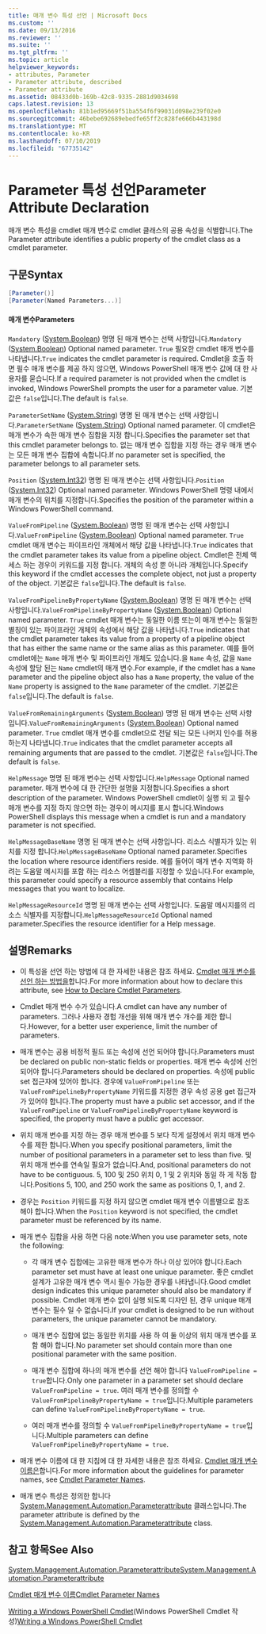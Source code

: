 ```yaml
---
title: 매개 변수 특성 선언 | Microsoft Docs
ms.custom: ''
ms.date: 09/13/2016
ms.reviewer: ''
ms.suite: ''
ms.tgt_pltfrm: ''
ms.topic: article
helpviewer_keywords:
- attributes, Parameter
- Parameter attribute, described
- Parameter attribute
ms.assetid: 08433d0b-169b-42c8-9335-2881d9034698
caps.latest.revision: 13
ms.openlocfilehash: 81b1ed95669f51ba554f6f99031d098e239f02e0
ms.sourcegitcommit: 46bebe692689ebedfe65ff2c828fe666b443198d
ms.translationtype: MT
ms.contentlocale: ko-KR
ms.lasthandoff: 07/10/2019
ms.locfileid: "67735142"
---
```

# <a name="parameter-attribute-declaration"></a><span data-ttu-id="a66f5-102">Parameter 특성 선언</span><span class="sxs-lookup"><span data-stu-id="a66f5-102">Parameter Attribute Declaration</span></span>

<span data-ttu-id="a66f5-103">매개 변수 특성을 cmdlet 매개 변수로 cmdlet 클래스의 공용 속성을 식별합니다.</span><span class="sxs-lookup"><span data-stu-id="a66f5-103">The Parameter attribute identifies a public property of the cmdlet class as a cmdlet parameter.</span></span>

## <a name="syntax"></a><span data-ttu-id="a66f5-104">구문</span><span class="sxs-lookup"><span data-stu-id="a66f5-104">Syntax</span></span>

```csharp
[Parameter()]
[Parameter(Named Parameters...)]
```

#### <a name="parameters"></a><span data-ttu-id="a66f5-105">매개 변수</span><span class="sxs-lookup"><span data-stu-id="a66f5-105">Parameters</span></span>

<span data-ttu-id="a66f5-106">`Mandatory` ([System.Boolean](/dotnet/api/System.Boolean)) 명명 된 매개 변수는 선택 사항입니다.</span><span class="sxs-lookup"><span data-stu-id="a66f5-106">`Mandatory` ([System.Boolean](/dotnet/api/System.Boolean)) Optional named parameter.</span></span> <span data-ttu-id="a66f5-107">`True` 필요한 cmdlet 매개 변수를 나타냅니다.</span><span class="sxs-lookup"><span data-stu-id="a66f5-107">`True` indicates the cmdlet parameter is required.</span></span> <span data-ttu-id="a66f5-108">Cmdlet을 호출 하면 필수 매개 변수를 제공 하지 않으면, Windows PowerShell 매개 변수 값에 대 한 사용자를 묻습니다.</span><span class="sxs-lookup"><span data-stu-id="a66f5-108">If a required parameter is not provided when the cmdlet is invoked, Windows PowerShell prompts the user for a parameter value.</span></span> <span data-ttu-id="a66f5-109">기본값은 `false`입니다.</span><span class="sxs-lookup"><span data-stu-id="a66f5-109">The default is `false`.</span></span>

<span data-ttu-id="a66f5-110">`ParameterSetName` ([System.String](/dotnet/api/System.String)) 명명 된 매개 변수는 선택 사항입니다.</span><span class="sxs-lookup"><span data-stu-id="a66f5-110">`ParameterSetName` ([System.String](/dotnet/api/System.String)) Optional named parameter.</span></span> <span data-ttu-id="a66f5-111">이 cmdlet은 매개 변수가 속한 매개 변수 집합을 지정 합니다.</span><span class="sxs-lookup"><span data-stu-id="a66f5-111">Specifies the parameter set that this cmdlet parameter belongs to.</span></span> <span data-ttu-id="a66f5-112">없는 매개 변수 집합을 지정 하는 경우 매개 변수는 모든 매개 변수 집합에 속합니다.</span><span class="sxs-lookup"><span data-stu-id="a66f5-112">If no parameter set is specified, the parameter belongs to all parameter sets.</span></span>

<span data-ttu-id="a66f5-113">`Position` ([System.Int32](/dotnet/api/System.Int32)) 명명 된 매개 변수는 선택 사항입니다.</span><span class="sxs-lookup"><span data-stu-id="a66f5-113">`Position` ([System.Int32](/dotnet/api/System.Int32)) Optional named parameter.</span></span> <span data-ttu-id="a66f5-114">Windows PowerShell 명령 내에서 매개 변수의 위치를 지정합니다.</span><span class="sxs-lookup"><span data-stu-id="a66f5-114">Specifies the position of the parameter within a Windows PowerShell command.</span></span>

<span data-ttu-id="a66f5-115">`ValueFromPipeline` ([System.Boolean](/dotnet/api/System.Boolean)) 명명 된 매개 변수는 선택 사항입니다.</span><span class="sxs-lookup"><span data-stu-id="a66f5-115">`ValueFromPipeline` ([System.Boolean](/dotnet/api/System.Boolean)) Optional named parameter.</span></span> <span data-ttu-id="a66f5-116">`True` cmdlet 매개 변수는 파이프라인 개체에서 해당 값을 나타냅니다.</span><span class="sxs-lookup"><span data-stu-id="a66f5-116">`True` indicates that the cmdlet parameter takes its value from a pipeline object.</span></span> <span data-ttu-id="a66f5-117">Cmdlet은 전체 액세스 하는 경우이 키워드를 지정 합니다. 개체의 속성 뿐 아니라 개체입니다.</span><span class="sxs-lookup"><span data-stu-id="a66f5-117">Specify this keyword if the cmdlet accesses the complete object, not just a property of the object.</span></span> <span data-ttu-id="a66f5-118">기본값은 `false`입니다.</span><span class="sxs-lookup"><span data-stu-id="a66f5-118">The default is `false`.</span></span>

<span data-ttu-id="a66f5-119">`ValueFromPipelineByPropertyName` ([System.Boolean](/dotnet/api/System.Boolean)) 명명 된 매개 변수는 선택 사항입니다.</span><span class="sxs-lookup"><span data-stu-id="a66f5-119">`ValueFromPipelineByPropertyName` ([System.Boolean](/dotnet/api/System.Boolean)) Optional named parameter.</span></span> <span data-ttu-id="a66f5-120">`True` cmdlet 매개 변수는 동일한 이름 또는이 매개 변수는 동일한 별칭이 있는 파이프라인 개체의 속성에서 해당 값을 나타냅니다.</span><span class="sxs-lookup"><span data-stu-id="a66f5-120">`True` indicates that the cmdlet parameter takes its value from a property of a pipeline object that has either the same name or the same alias as this parameter.</span></span> <span data-ttu-id="a66f5-121">예를 들어 cmdlet에는 `Name` 매개 변수 및 파이프라인 개체도 있습니다.을 `Name` 속성, 값을 `Name` 속성에 할당 된는 `Name` cmdlet의 매개 변수.</span><span class="sxs-lookup"><span data-stu-id="a66f5-121">For example, if the cmdlet has a `Name` parameter and the pipeline object also has a `Name` property, the value of the `Name` property is assigned to the `Name` parameter of the cmdlet.</span></span> <span data-ttu-id="a66f5-122">기본값은 `false`입니다.</span><span class="sxs-lookup"><span data-stu-id="a66f5-122">The default is `false`.</span></span>

<span data-ttu-id="a66f5-123">`ValueFromRemainingArguments` ([System.Boolean](/dotnet/api/System.Boolean)) 명명 된 매개 변수는 선택 사항입니다.</span><span class="sxs-lookup"><span data-stu-id="a66f5-123">`ValueFromRemainingArguments` ([System.Boolean](/dotnet/api/System.Boolean)) Optional named parameter.</span></span> <span data-ttu-id="a66f5-124">`True` cmdlet 매개 변수를 cmdlet으로 전달 되는 모든 나머지 인수를 허용 하는지 나타냅니다.</span><span class="sxs-lookup"><span data-stu-id="a66f5-124">`True` indicates that the cmdlet parameter accepts all remaining arguments that are passed to the cmdlet.</span></span> <span data-ttu-id="a66f5-125">기본값은 `false`입니다.</span><span class="sxs-lookup"><span data-stu-id="a66f5-125">The default is `false`.</span></span>

<span data-ttu-id="a66f5-126">`HelpMessage` 명명 된 매개 변수는 선택 사항입니다.</span><span class="sxs-lookup"><span data-stu-id="a66f5-126">`HelpMessage` Optional named parameter.</span></span> <span data-ttu-id="a66f5-127">매개 변수에 대 한 간단한 설명을 지정합니다.</span><span class="sxs-lookup"><span data-stu-id="a66f5-127">Specifies a short description of the parameter.</span></span> <span data-ttu-id="a66f5-128">Windows PowerShell cmdlet이 실행 되 고 필수 매개 변수를 지정 하지 않으면 하는 경우이 메시지를 표시 합니다.</span><span class="sxs-lookup"><span data-stu-id="a66f5-128">Windows PowerShell displays this message when a cmdlet is run and a mandatory parameter is not specified.</span></span>

<span data-ttu-id="a66f5-129">`HelpMessageBaseName` 명명 된 매개 변수는 선택 사항입니다. 리소스 식별자가 있는 위치를 지정 합니다.</span><span class="sxs-lookup"><span data-stu-id="a66f5-129">`HelpMessageBaseName` Optional named parameter.Specifies the location where resource identifiers reside.</span></span> <span data-ttu-id="a66f5-130">예를 들어이 매개 변수 지역화 하려는 도움말 메시지를 포함 하는 리소스 어셈블리를 지정할 수 있습니다.</span><span class="sxs-lookup"><span data-stu-id="a66f5-130">For example, this parameter could specify a resource assembly that contains Help messages that you want to localize.</span></span>

<span data-ttu-id="a66f5-131">`HelpMessageResourceId` 명명 된 매개 변수는 선택 사항입니다. 도움말 메시지를의 리소스 식별자를 지정합니다.</span><span class="sxs-lookup"><span data-stu-id="a66f5-131">`HelpMessageResourceId` Optional named parameter.Specifies the resource identifier for a Help message.</span></span>

## <a name="remarks"></a><span data-ttu-id="a66f5-132">설명</span><span class="sxs-lookup"><span data-stu-id="a66f5-132">Remarks</span></span>

- <span data-ttu-id="a66f5-133">이 특성을 선언 하는 방법에 대 한 자세한 내용은 참조 하세요. [Cmdlet 매개 변수를 선언 하는 방법을](./how-to-declare-cmdlet-parameters.md)합니다.</span><span class="sxs-lookup"><span data-stu-id="a66f5-133">For more information about how to declare this attribute, see [How to Declare Cmdlet Parameters](./how-to-declare-cmdlet-parameters.md).</span></span>

- <span data-ttu-id="a66f5-134">Cmdlet 매개 변수 수가 있습니다.</span><span class="sxs-lookup"><span data-stu-id="a66f5-134">A cmdlet can have any number of parameters.</span></span> <span data-ttu-id="a66f5-135">그러나 사용자 경험 개선을 위해 매개 변수 개수를 제한 합니다.</span><span class="sxs-lookup"><span data-stu-id="a66f5-135">However, for a better user experience, limit the number of parameters.</span></span>

- <span data-ttu-id="a66f5-136">매개 변수는 공용 비정적 필드 또는 속성에 선언 되어야 합니다.</span><span class="sxs-lookup"><span data-stu-id="a66f5-136">Parameters must be declared on public non-static fields or properties.</span></span> <span data-ttu-id="a66f5-137">매개 변수 속성에 선언 되어야 합니다.</span><span class="sxs-lookup"><span data-stu-id="a66f5-137">Parameters should be declared on properties.</span></span> <span data-ttu-id="a66f5-138">속성에 public set 접근자에 있어야 합니다. 경우에 `ValueFromPipeline` 또는 `ValueFromPipelineByPropertyName` 키워드를 지정한 경우 속성 공용 get 접근자가 있어야 합니다.</span><span class="sxs-lookup"><span data-stu-id="a66f5-138">The property must have a public set accessor, and if the `ValueFromPipeline` or `ValueFromPipelineByPropertyName` keyword is specified, the property must have a public get accessor.</span></span>

- <span data-ttu-id="a66f5-139">위치 매개 변수를 지정 하는 경우 매개 변수를 5 보다 작게 설정에서 위치 매개 변수 수를 제한 합니다.</span><span class="sxs-lookup"><span data-stu-id="a66f5-139">When you specify positional parameters,  limit the number of positional parameters in a parameter set to less than five.</span></span> <span data-ttu-id="a66f5-140">및 위치 매개 변수를 연속일 필요가 없습니다.</span><span class="sxs-lookup"><span data-stu-id="a66f5-140">And, positional parameters do not have to be contiguous.</span></span> <span data-ttu-id="a66f5-141">5, 100 및 250 위치 0, 1 및 2 위치와 동일 하 게 작동 합니다.</span><span class="sxs-lookup"><span data-stu-id="a66f5-141">Positions 5, 100, and 250 work the same as positions 0, 1, and 2.</span></span>

- <span data-ttu-id="a66f5-142">경우는 `Position` 키워드를 지정 하지 않으면 cmdlet 매개 변수 이름별으로 참조 해야 합니다.</span><span class="sxs-lookup"><span data-stu-id="a66f5-142">When the `Position` keyword is not specified, the cmdlet parameter must be referenced by its name.</span></span>

- <span data-ttu-id="a66f5-143">매개 변수 집합을 사용 하면 다음 note:</span><span class="sxs-lookup"><span data-stu-id="a66f5-143">When you use parameter sets, note the following:</span></span>

    - <span data-ttu-id="a66f5-144">각 매개 변수 집합에는 고유한 매개 변수가 하나 이상 있어야 합니다.</span><span class="sxs-lookup"><span data-stu-id="a66f5-144">Each parameter set must have at least one unique parameter.</span></span> <span data-ttu-id="a66f5-145">좋은 cmdlet 설계가 고유한 매개 변수 역시 필수 가능한 경우를 나타냅니다.</span><span class="sxs-lookup"><span data-stu-id="a66f5-145">Good cmdlet design indicates this unique parameter should also be mandatory if possible.</span></span> <span data-ttu-id="a66f5-146">Cmdlet 매개 변수 없이 실행 되도록 디자인 된, 경우 unique 매개 변수는 필수 일 수 없습니다.</span><span class="sxs-lookup"><span data-stu-id="a66f5-146">If your cmdlet is designed to be run without parameters, the unique parameter cannot be mandatory.</span></span>

    - <span data-ttu-id="a66f5-147">매개 변수 집합에 없는 동일한 위치를 사용 하 여 둘 이상의 위치 매개 변수를 포함 해야 합니다.</span><span class="sxs-lookup"><span data-stu-id="a66f5-147">No parameter set should contain more than one positional parameter with the same position.</span></span>

    - <span data-ttu-id="a66f5-148">매개 변수 집합에 하나의 매개 변수를 선언 해야 합니다 `ValueFromPipeline = true`합니다.</span><span class="sxs-lookup"><span data-stu-id="a66f5-148">Only one parameter in a parameter set should declare `ValueFromPipeline = true`.</span></span> <span data-ttu-id="a66f5-149">여러 매개 변수를 정의할 수 `ValueFromPipelineByPropertyName = true`입니다.</span><span class="sxs-lookup"><span data-stu-id="a66f5-149">Multiple parameters can define `ValueFromPipelineByPropertyName = true`.</span></span>

    - <span data-ttu-id="a66f5-150">여러 매개 변수를 정의할 수 `ValueFromPipelineByPropertyName = true`입니다.</span><span class="sxs-lookup"><span data-stu-id="a66f5-150">Multiple parameters can define `ValueFromPipelineByPropertyName = true`.</span></span>

- <span data-ttu-id="a66f5-151">매개 변수 이름에 대 한 지침에 대 한 자세한 내용은 참조 하세요. [Cmdlet 매개 변수 이름은](standard-cmdlet-parameter-names-and-types.md)합니다.</span><span class="sxs-lookup"><span data-stu-id="a66f5-151">For more information about the guidelines for parameter names, see [Cmdlet Parameter Names](standard-cmdlet-parameter-names-and-types.md).</span></span>

- <span data-ttu-id="a66f5-152">매개 변수 특성은 정의한 합니다 [System.Management.Automation.Parameterattribute](/dotnet/api/System.Management.Automation.ParameterAttribute) 클래스입니다.</span><span class="sxs-lookup"><span data-stu-id="a66f5-152">The parameter attribute is defined by the [System.Management.Automation.Parameterattribute](/dotnet/api/System.Management.Automation.ParameterAttribute) class.</span></span>

## <a name="see-also"></a><span data-ttu-id="a66f5-153">참고 항목</span><span class="sxs-lookup"><span data-stu-id="a66f5-153">See Also</span></span>

[<span data-ttu-id="a66f5-154">System.Management.Automation.Parameterattribute</span><span class="sxs-lookup"><span data-stu-id="a66f5-154">System.Management.Automation.Parameterattribute</span></span>](/dotnet/api/System.Management.Automation.ParameterAttribute)

[<span data-ttu-id="a66f5-155">Cmdlet 매개 변수 이름</span><span class="sxs-lookup"><span data-stu-id="a66f5-155">Cmdlet Parameter Names</span></span>](standard-cmdlet-parameter-names-and-types.md)

<span data-ttu-id="a66f5-156">[Writing a Windows PowerShell Cmdlet](./writing-a-windows-powershell-cmdlet.md)(Windows PowerShell Cmdlet 작성)</span><span class="sxs-lookup"><span data-stu-id="a66f5-156">[Writing a Windows PowerShell Cmdlet](./writing-a-windows-powershell-cmdlet.md)</span></span>
